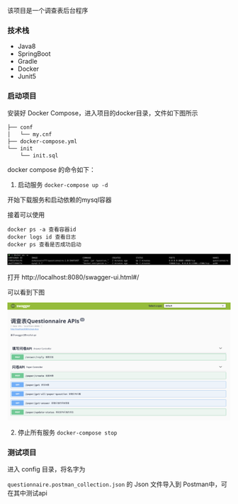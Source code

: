 该项目是一个调查表后台程序

### 技术栈

* Java8
* SpringBoot
* Gradle
* Docker
* Junit5

### 启动项目

安装好 Docker Compose，进入项目的docker目录，文件如下图所示

```
├── conf
│   └── my.cnf
├── docker-compose.yml
└── init
    └── init.sql
```

 docker compose 的命令如下：

1. 启动服务 `docker-compose up -d`

开始下载服务和启动依赖的mysql容器

接着可以使用

```
docker ps -a 查看容器id
docker logs id 查看日志
docker ps 查看是否成功启动
```

![docker容器](https://github.com/esmusssein777/questionnaire/blob/master/png/docker.png?raw=true)



打开 http://localhost:8080/swagger-ui.html#/ 

可以看到下图 

![Swagger](https://github.com/esmusssein777/questionnaire/blob/master/png/swaggerAPI.png?raw=true)

2. 停止所有服务 `docker-compose stop`

### 测试项目

进入 config 目录，将名字为

`questionnaire.postman_collection.json` 的 Json 文件导入到 Postman中，可在其中测试api

